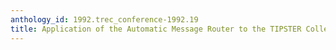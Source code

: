 ```yaml
---
anthology_id: 1992.trec_conference-1992.19
title: Application of the Automatic Message Router to the TIPSTER Collection
---
```

